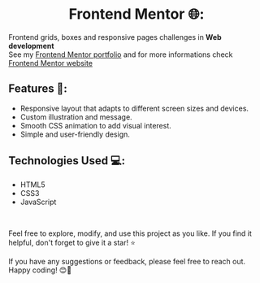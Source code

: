 <div align="center">
  
  # Frontend Mentor 🌐:
   
</div>

Frontend grids, boxes and responsive pages challenges in **Web development**   
See my [Frontend Mentor portfolio](https://www.frontendmentor.io/profile/TarundeepJoshi) and for more informations check [Frontend Mentor website](https://www.frontendmentor.io/home)

## Features 🌟:

- Responsive layout that adapts to different screen sizes and devices.
- Custom illustration and message.
- Smooth CSS animation to add visual interest.
- Simple and user-friendly design.

## Technologies Used 💻:

- HTML5
- CSS3
- JavaScript
<br>

Feel free to explore, modify, and use this project as you like. If you find it helpful, don't forget to give it a star! ⭐️

If you have any suggestions or feedback, please feel free to reach out. Happy coding! 😊🚀

